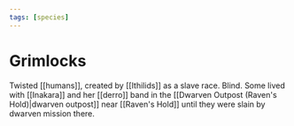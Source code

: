 ```yaml
---
tags: [species]
---
```

# Grimlocks

Twisted [[humans]], created by [[Ithilids]] as a slave race. Blind. Some lived with [[Inakara]] and her [[derro]] band in the [[Dwarven Outpost (Raven's Hold)|dwarven outpost]] near [[Raven's Hold]] until they were slain by dwarven mission there.
